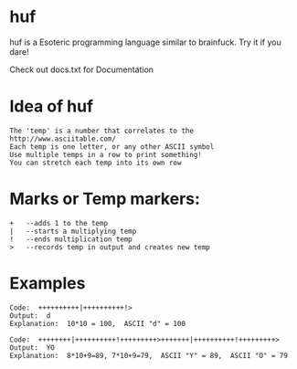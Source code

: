 # huf
huf is a Esoteric programming language similar to brainfuck. Try it if you dare!

Check out docs.txt for Documentation
  
# Idea of huf
    The 'temp' is a number that correlates to the http://www.asciitable.com/
    Each temp is one letter, or any other ASCII symbol
    Use multiple temps in a row to print something!
    You can stretch each temp into its own row

# Marks or Temp markers:
    +   --adds 1 to the temp
    |   --starts a multiplying temp
    !   --ends multiplication temp
    >   --records temp in output and creates new temp

# Examples
    Code:  ++++++++++|++++++++++!>
    Output:  d
    Explanation:  10*10 = 100,  ASCII "d" = 100

    Code:  ++++++++|++++++++++!+++++++++>+++++++|++++++++++!+++++++++>
    Output:  YO
    Explanation:  8*10+9=89, 7*10+9=79,  ASCII "Y" = 89,  ASCII "O" = 79

